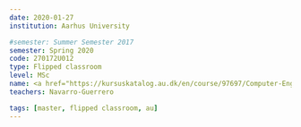 ```yaml
---
date: 2020-01-27
institution: Aarhus University

#semester: Summer Semester 2017
semester: Spring 2020
code: 270172U012
type: Flipped classroom
level: MSc
name: <a href="https://kursuskatalog.au.dk/en/course/97697/Computer-Engineering-Study-Course-A" title="Details" target="_blank">Convolutional Neural Networks for Visual Recognition</a>
teachers: Navarro-Guerrero 

tags: [master, flipped classroom, au]
---
```

